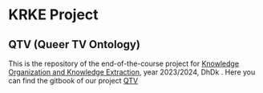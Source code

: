 # KRKE Project 
## QTV (Queer TV Ontology)
This is the repository of the end-of-the-course project for [Knowledge Organization and Knowledge Extraction](https://www.unibo.it/en/study/course-units-transferable-skills-moocs/course-unit-catalogue/course-unit/2023/490896), year 2023/2024, DhDk . 
Here you can find the gitbook of our project [QTV](https://gang-gems.gitbook.io/gang-gems)
